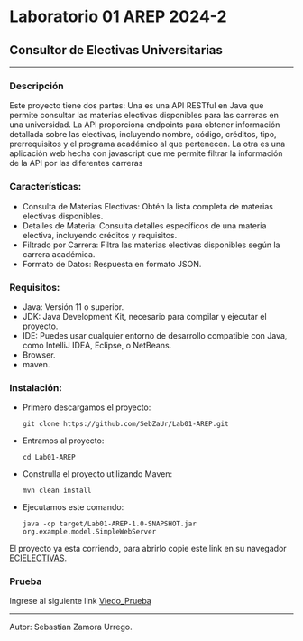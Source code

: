 # Laboratorio 01 AREP 2024-2
## Consultor de Electivas Universitarias
***

### Descripción
Este proyecto tiene dos partes: Una es una API RESTful en Java que permite consultar las materias electivas disponibles para las carreras en una universidad. La API proporciona endpoints para obtener información detallada sobre las electivas, incluyendo nombre, código, créditos, tipo, prerrequisitos y el programa académico al que pertenecen.
La otra es una aplicación web hecha con javascript que me permite filtrar la información de la API por las diferentes carreras

### Características:
* Consulta de Materias Electivas: Obtén la lista completa de materias electivas disponibles.
* Detalles de Materia: Consulta detalles específicos de una materia electiva, incluyendo créditos y requisitos.
* Filtrado por Carrera: Filtra las materias electivas disponibles según la carrera académica.
* Formato de Datos: Respuesta en formato JSON.

### Requisitos:
* Java: Versión 11 o superior.
* JDK: Java Development Kit, necesario para compilar y ejecutar el proyecto.
* IDE: Puedes usar cualquier entorno de desarrollo compatible con Java, como IntelliJ IDEA, Eclipse, o NetBeans.
* Browser.
* maven.

### Instalación:

* Primero descargamos el proyecto:
    ```
    git clone https://github.com/SebZaUr/Lab01-AREP.git
    ```
* Entramos al proyecto:
    ```
    cd Lab01-AREP
    ```
* Construlla el proyecto utilizando Maven:
    ```
    mvn clean install
    ```
* Ejecutamos este comando:
    ```
    java -cp target/Lab01-AREP-1.0-SNAPSHOT.jar org.example.model.SimpleWebServer
    ```
El proyecto ya esta corriendo, para abrirlo copie este link en su navegador [ECIELECTIVAS](locahost:8080).

### Prueba

Ingrese al siguiente link [Viedo_Prueba](https://youtu.be/YAz2ODy_GK0)

***

Autor: Sebastian Zamora Urrego.